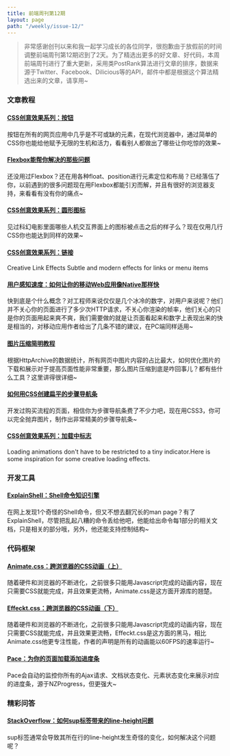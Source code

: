 ```yaml
---
title: 前端周刊第12期
layout: page
path: "/weekly/issue-12/"
---
```


> 非常感谢创刊以来和我一起学习成长的各位同学，很抱歉由于放假前的时间调整前端周刊第12期迟到了2天。为了精选出更多的好文章、好代码，本周前端周刊进行了重大更新，采用类PostRank算法进行文章的排序，数据来源于Twitter、Facebook、Dilicious等的API，邮件中都是根据这个算法精选出来的文章，请享用~ 

### 文章教程

#### [CSS创意效果系列：按钮](http://tympanus.net/Development/CreativeButtons/)

按钮在所有的网页应用中几乎是不可或缺的元素，在现代浏览器中，通过简单的CSS你也能给他赋予无限的生机和活力，看看别人都做出了哪些让你吃惊的效果~

#### [Flexbox能帮你解决的那些问题](http://philipwalton.github.io/solved-by-flexbox/)

还没用过Flexbox？还在用各种float、position进行元素定位和布局？已经落伍了你，以前遇到的很多问题现在用Flexbox都能引刃而解，并且有很好的浏览器支持，来看看有没有你的痛点~

#### [CSS创意效果系列：圆形图标](http://tympanus.net/Development/IconHoverEffects/)

见过科幻电影里面哪些人机交互界面上的图标被点击之后的样子么？现在仅用几行CSS你也能达到同样的效果~

#### [CSS创意效果系列：链接](http://tympanus.net/Development/CreativeLinkEffects/)

Creative Link Effects Subtle and modern effects for links or menu items

#### [用户感知速度：如何让你的移动Web应用像Native那样快](http://www.mobify.com/blog/beginners-guide-to-perceived-performance/)

快到底是个什么概念？对工程师来说仅仅是几个冰冷的数字，对用户来说呢？他们并不关心你的页面进行了多少次HTTP请求，不关心你渲染的帧率，他们关心的只是你的页面用起来爽不爽，我们需要做的就是让页面看起来和数字上表现出来的快是相当的，对移动应用作者给出了几条不错的建议，在PC端同样适用~

#### [图片压缩简明教程](http://www.html5rocks.com/en/tutorials/speed/img-compression/)

根据HttpArchive的数据统计，所有网页中图片内容的占比最大，如何优化图片的下载和展示对于提高页面性能非常重要，那么图片压缩到底是咋回事儿？都有些什么工具？这里讲得很详细~

#### [如何用CSS创建扁平的步骤导航条](http://line25.com/tutorials/how-to-create-flat-style-breadcrumb-links-with-css?utm_source=CSS-Weekly&utm_campaign=Issue-78&utm_medium=email)

开发过购买流程的页面，相信你为步骤导航条费了不少力吧，现在用CSS3，你可以完全抛弃图片，制作出非常精美的步骤导航条~

#### [CSS创意效果系列：加载中标志](http://tympanus.net/Development/CreativeLoadingEffects/)

Loading animations don't have to be restricted to a tiny indicator.Here is some inspiration for some creative loading effects.

### 开发工具

#### [ExplainShell：Shell命令知识引擎](http://explainshell.com/)

在网上发现1个奇怪的Shell命令，但又不想去翻冗长的man page？有了ExplainShell，尽管把乱起八糟的命令丢给他吧，他能给出命令每1部分的相关文档，只是相关的部分哦，另外，他还能支持控制结构~

### 代码框架

#### [Animate.css：跨浏览器的CSS动画（上）](https://github.com/daneden/animate.css)

随着硬件和浏览器的不断进化，之前很多只能用Javascript完成的动画内容，现在只需要CSS就能完成，并且效果更流畅，Animate.css是这方面开源库的翘楚。

#### [Effeckt.css：跨浏览器的CSS动画（下）](https://github.com/h5bp/Effeckt.css)

随着硬件和浏览器的不断进化，之前很多只能用Javascript完成的动画内容，现在只需要CSS就能完成，并且效果更流畅，Effeckt.css是这方面的黑马，相比Animate.css他更专注性能，作者的声明是所有的动画能以60FPS的速率运行~

#### [Pace：为你的页面加载添加进度条](http://github.hubspot.com/pace/)

Pace会自动的监控你所有的Ajax请求、文档状态变化、元素状态变化来展示对应的进度条，源于NZProgress，但更强大~

### 精彩问答

#### [StackOverflow：如何sup标签带来的line-height问题](http://stackoverflow.com/questions/1530685/html-sup-tag-affecting-line-height-how-to-make-it-consistent)

sup标签通常会导致其所在行的line-height发生奇怪的变化，如何解决这个问题呢？
